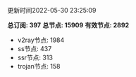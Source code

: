更新时间2022-05-30 23:25:09

**总订阅: 397**
**总节点: 15909**
**有效节点: 2892**
- v2ray节点: 1984
- ss节点: 437
- ssr节点: 313
- trojan节点: 158
